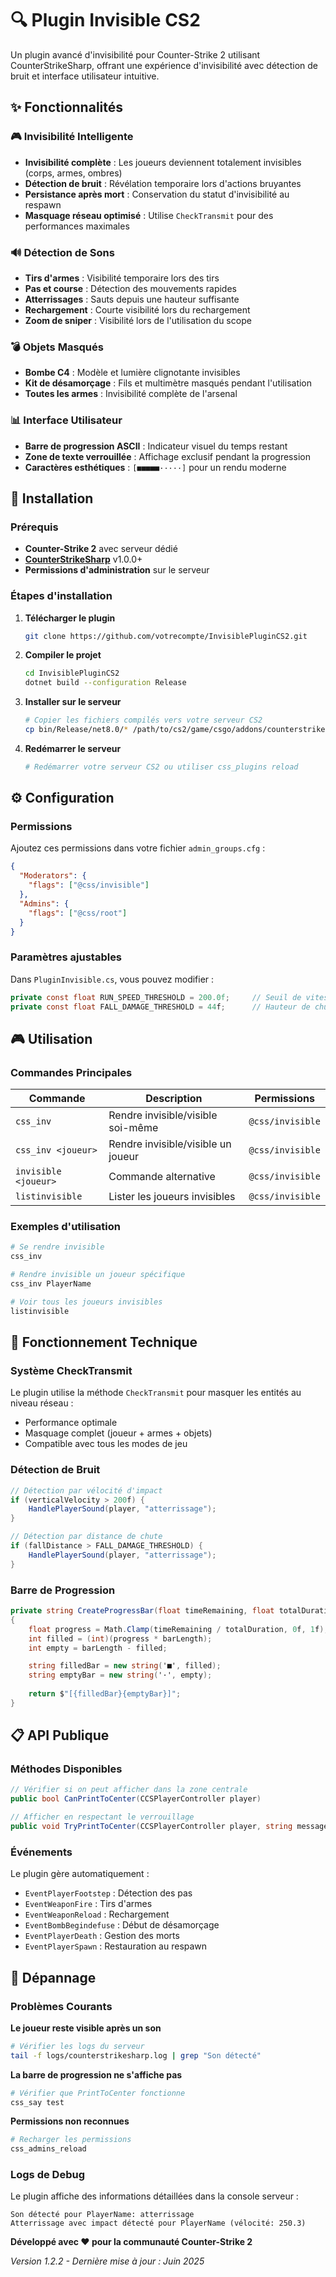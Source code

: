 # 🔍 Plugin Invisible CS2

Un plugin avancé d'invisibilité pour Counter-Strike 2 utilisant CounterStrikeSharp, offrant une expérience d'invisibilité avec détection de bruit et interface utilisateur intuitive.

## ✨ Fonctionnalités

### 🎮 Invisibilité Intelligente
- **Invisibilité complète** : Les joueurs deviennent totalement invisibles (corps, armes, ombres)
- **Détection de bruit** : Révélation temporaire lors d'actions bruyantes
- **Persistance après mort** : Conservation du statut d'invisibilité au respawn
- **Masquage réseau optimisé** : Utilise `CheckTransmit` pour des performances maximales

### 🔊 Détection de Sons
- **Tirs d'armes** : Visibilité temporaire lors des tirs
- **Pas et course** : Détection des mouvements rapides
- **Atterrissages** : Sauts depuis une hauteur suffisante
- **Rechargement** : Courte visibilité lors du rechargement
- **Zoom de sniper** : Visibilité lors de l'utilisation du scope

### 💣 Objets Masqués
- **Bombe C4** : Modèle et lumière clignotante invisibles
- **Kit de désamorçage** : Fils et multimètre masqués pendant l'utilisation
- **Toutes les armes** : Invisibilité complète de l'arsenal

### 📊 Interface Utilisateur
- **Barre de progression ASCII** : Indicateur visuel du temps restant
- **Zone de texte verrouillée** : Affichage exclusif pendant la progression
- **Caractères esthétiques** : `[■■■■■·····]` pour un rendu moderne

## 🚀 Installation

### Prérequis
- **Counter-Strike 2** avec serveur dédié
- **[CounterStrikeSharp](https://github.com/roflmuffin/CounterStrikeSharp)** v1.0.0+
- **Permissions d'administration** sur le serveur

### Étapes d'installation

1. **Télécharger le plugin**
   ```bash
   git clone https://github.com/votrecompte/InvisiblePluginCS2.git
   ```

2. **Compiler le projet**
   ```bash
   cd InvisiblePluginCS2
   dotnet build --configuration Release
   ```

3. **Installer sur le serveur**
   ```bash
   # Copier les fichiers compilés vers votre serveur CS2
   cp bin/Release/net8.0/* /path/to/cs2/game/csgo/addons/counterstrikesharp/plugins/PluginInvisible/
   ```

4. **Redémarrer le serveur**
   ```bash
   # Redémarrer votre serveur CS2 ou utiliser css_plugins reload
   ```

## ⚙️ Configuration

### Permissions
Ajoutez ces permissions dans votre fichier `admin_groups.cfg` :

```json
{
  "Moderators": {
    "flags": ["@css/invisible"]
  },
  "Admins": {
    "flags": ["@css/root"]
  }
}
```

### Paramètres ajustables
Dans `PluginInvisible.cs`, vous pouvez modifier :

```csharp
private const float RUN_SPEED_THRESHOLD = 200.0f;     // Seuil de vitesse pour la course
private const float FALL_DAMAGE_THRESHOLD = 44f;      // Hauteur de chute pour faire du bruit
```

## 🎮 Utilisation

### Commandes Principales

| Commande | Description | Permissions |
|----------|-------------|-------------|
| `css_inv` | Rendre invisible/visible soi-même | `@css/invisible` |
| `css_inv <joueur>` | Rendre invisible/visible un joueur | `@css/invisible` |
| `invisible <joueur>` | Commande alternative | `@css/invisible` |
| `listinvisible` | Lister les joueurs invisibles | `@css/invisible` |

### Exemples d'utilisation

```bash
# Se rendre invisible
css_inv

# Rendre invisible un joueur spécifique
css_inv PlayerName

# Voir tous les joueurs invisibles
listinvisible
```

## 🔧 Fonctionnement Technique

### Système CheckTransmit
Le plugin utilise la méthode `CheckTransmit` pour masquer les entités au niveau réseau :
- Performance optimale
- Masquage complet (joueur + armes + objets)
- Compatible avec tous les modes de jeu

### Détection de Bruit
```csharp
// Détection par vélocité d'impact
if (verticalVelocity > 200f) {
    HandlePlayerSound(player, "atterrissage");
}

// Détection par distance de chute
if (fallDistance > FALL_DAMAGE_THRESHOLD) {
    HandlePlayerSound(player, "atterrissage");
}
```

### Barre de Progression
```csharp
private string CreateProgressBar(float timeRemaining, float totalDuration, int barLength = 10)
{
    float progress = Math.Clamp(timeRemaining / totalDuration, 0f, 1f);
    int filled = (int)(progress * barLength);
    int empty = barLength - filled;

    string filledBar = new string('■', filled);
    string emptyBar = new string('·', empty);
    
    return $"[{filledBar}{emptyBar}]";
}
```

## 📋 API Publique

### Méthodes Disponibles

```csharp
// Vérifier si on peut afficher dans la zone centrale
public bool CanPrintToCenter(CCSPlayerController player)

// Afficher en respectant le verrouillage
public void TryPrintToCenter(CCSPlayerController player, string message)
```

### Événements
Le plugin gère automatiquement :
- `EventPlayerFootstep` : Détection des pas
- `EventWeaponFire` : Tirs d'armes
- `EventWeaponReload` : Rechargement
- `EventBombBegindefuse` : Début de désamorçage
- `EventPlayerDeath` : Gestion des morts
- `EventPlayerSpawn` : Restauration au respawn

## 🐛 Dépannage

### Problèmes Courants

**Le joueur reste visible après un son**
```bash
# Vérifier les logs du serveur
tail -f logs/counterstrikesharp.log | grep "Son détecté"
```

**La barre de progression ne s'affiche pas**
```bash
# Vérifier que PrintToCenter fonctionne
css_say test
```

**Permissions non reconnues**
```bash
# Recharger les permissions
css_admins_reload
```

### Logs de Debug
Le plugin affiche des informations détaillées dans la console serveur :
```
Son détecté pour PlayerName: atterrissage
Atterrissage avec impact détecté pour PlayerName (vélocité: 250.3)
```

**Développé avec ❤️ pour la communauté Counter-Strike 2**

*Version 1.2.2 - Dernière mise à jour : Juin 2025* 

